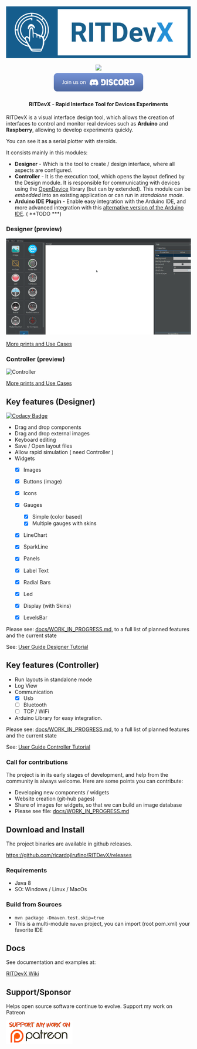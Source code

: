 <h1 align="center">
  <br>
  <img src="docs/images/logo.svg" alt="RITDevX">
  <br>
  <img src="https://github.com/ricardojlrufino/RITDevX/workflows/Build/badge.svg" />
  <!--  
  <a href="https://app.codacy.com/manual/ricardojlrufino/RITDevX"> 
     <img src="https://api.codacy.com/project/badge/Grade/bd99fc0164cb405f9e995fe23789b62a"/>
  </a>
  <a href="https://www.npmjs.com/package/stegcloak"> <img src="https://img.shields.io/npm/v/stegcloak?style=plastic" /> </a>
  <img src="https://badgen.net/badge/icon/terminal?icon=terminal&label" />
  <img src="https://img.shields.io/badge/code_style-standard-brightgreen.svg" />
--><br>
  <a href="https://discord.gg/ZCq4AkC" target="_blank"><img src="docs/images/discord.png" /></a>
</h1>

<h4 align="center">RITDevX - Rapid Interface Tool for Devices Experiments</h4>

RITDevX is a visual interface design tool, which allows the creation of interfaces to control and monitor real devices such as **Arduino** and **Raspberry**, allowing to develop experiments quickly.  

You can see it as a serial plotter with steroids.

It consists mainly in this modules:

- **Designer** - Which is the tool to create / design interface, where all aspects are configured.  
- **Controller** - It is the execution tool, which opens the layout defined by the Design module. It is responsible for communicating with devices using the [OpenDevice](https://github.com/OpenDevice/opendevice-lib-arduino) library (but can by extended). 
  This module can be *embedded* into an existing application or can run in *standalone mode*.  
- **Arduino IDE Plugin** - Enable easy integration with the Arduino IDE, and more advanced integration with this [alternative version of the Arduino IDE](https://github.com/ricardojlrufino/Arduino/releases).  ( **TODO ***)


### Designer (preview)

![Demo](docs/images/intro.gif)

[More prints and Use Cases](https://opendevice.atlassian.net/wiki/spaces/RITDevX/pages/1690435585/Use+Cases)

### Controller (preview)

![Controller](/media/ricardo/Dados/Workspace/Arduino/RITDevX-Project/docs/images/controller_preview.gif)

[More prints and Use Cases](https://opendevice.atlassian.net/wiki/spaces/RITDevX/pages/1690435585/Use+Cases)

## Key features (Designer)

[![Codacy Badge](https://api.codacy.com/project/badge/Grade/bd99fc0164cb405f9e995fe23789b62a)](https://app.codacy.com/manual/ricardojlrufino/RITDevX?utm_source=github.com&utm_medium=referral&utm_content=ricardojlrufino/RITDevX&utm_campaign=Badge_Grade_Dashboard)

- Drag and drop components  
- Drag and drop external images  
- Keyboard editing  
- Save / Open layout files  
- Allow rapid simulation ( need Controller )  
- Widgets  
  - [x] Images  
  
  - [x] Buttons (image)
  
  - [x] Icons
  
  - [x] Gauges  
  
    - [x] Simple (color based)
    - [x] Multiple gauges with skins
  
  - [x] LineChart
  
  - [x] SparkLine
  
  - [x] Panels
  
  - [x] Label Text
  
  - [x] Radial Bars
  
  - [x] Led
  
  - [x] Display (with Skins)
  
  - [x] LevelsBar 
  
    

Please see: [docs/WORK_IN_PROGRESS.md](docs/WORK_IN_PROGRESS.md), to a full list of planned features and the current state

See:  [User Guide Designer Tutorial](https://opendevice.atlassian.net/wiki/spaces/RITDevX/pages/1581908126/User+Guide)

## Key features (Controller)

- Run layouts in standalone mode
- Log View
- Communication  
  - [x] Usb  
  - [ ] Bluetooth  
  - [ ] TCP / WiFi  
- Arduino Library for easy integration. 


Please see: [docs/WORK_IN_PROGRESS.md](docs/WORK_IN_PROGRESS.md), to a full list of planned features and the current state

See:  [User Guide Controller Tutorial](https://opendevice.atlassian.net/wiki/spaces/RITDevX/pages/1581908143/User+Guide+Controller)

### Call for contributions

The project is in its early stages of development, and help from the community is always welcome.
Here are some points you can contribute:

- Developing new components / widgets
- Website creation (git-hub pages)
- Share of images for widgets, so that we can build an image database
- Please see file: [docs/WORK_IN_PROGRESS.md](docs/WORK_IN_PROGRESS.md)



## Download and Install

The project binaries are available in github releases.

https://github.com/ricardojlrufino/RITDevX/releases


### Requirements

- Java 8  
- SO: Windows / Linux / MacOs  

### Build from Sources

 - `mvn package -Dmaven.test.skip=true`
 -  This is a multi-module `maven` project, you can import (root pom.xml) your favorite IDE

## Docs

See documentation and examples at:

[RITDevX Wiki](https://opendevice.atlassian.net/wiki/spaces/RITDevX)

## Support/Sponsor

Helps open source software continue to evolve. Support my work on Patreon  

[![Support](docs/images/patreon.png)](https://www.patreon.com/ricardojlrufino)
